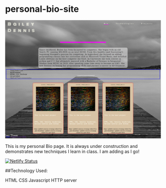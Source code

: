 # personal-bio-site

![image](./img/siteimage.png)

This is my personal Bio page. It is always under construction and demonstrates new techniques I learn in class. I am adding as I go!

[![Netlify Status](https://api.netlify.com/api/v1/badges/805046e0-6178-45b4-8096-0438dda20606/deploy-status)](https://app.netlify.com/sites/modest-goldwasser-67af6f/deploys)

##Technology Used:

HTML
CSS
Javascript
HTTP server
